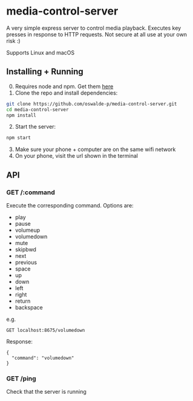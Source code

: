# media-control-server

A very simple express server to control media playback. Executes key presses in response to HTTP requests. Not secure at all use at your own risk :)

Supports Linux and macOS

## Installing + Running

0. Requires node and npm. Get them [here](https://nodejs.org/)
1. Clone the repo and install dependencies:

```bash
git clone https://github.com/oswalde-p/media-control-server.git
cd media-control-server
npm install
```

2. Start the server:
```bash
npm start
```

3. Make sure your phone + computer are on the same wifi network
4. On your phone, visit the url shown in the terminal

## API

### GET /:command
Execute the corresponding command. Options are:
- play
- pause
- volumeup
- volumedown
- mute
- skipbwd
- next
- previous
- space
- up
- down
- left
- right
- return
- backspace

e.g.
```
GET localhost:8675/volumedown
```
Response:
```
{
  "command": "volumedown"
}
```

### GET /ping
Check that the server is running
